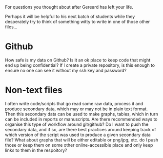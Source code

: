 For questions you thought about after Gereard has left your life. 

Perhaps it will be helpful to his next batch of students while they desperately try to think of something witty to write in one of those other files...

# Github
How safe is my data on Github? Is it an ok place to keep code that might end up being confidential?
If I create a private repository, is this enough to ensure no one can see it without my ssh key and password?

# Non-text files
I often write code/scripts that go read some raw data, process it and produce secondary data, which may or may not be in plain text format. Then this secondary data can be used to make graphs, tables, which in turn can be included in reports or manuscripts. 
Are there recommended ways to organise this type of workflow around git/github? Do I want to push the secondary data, and if so, are there best practices around keeping track of which version of the script was used to produce a given secondary data file? What about graphs that will be either editable or png/jpg, etc. do I push those or keep them on some other online-accessible place and only keep links to them in the respoitory? 

 
